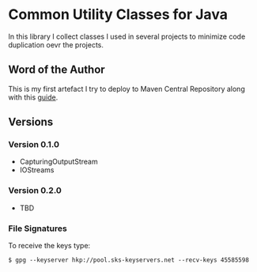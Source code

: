 # Common Utility Classes for Java

In this library I collect classes I used in several projects
to minimize code duplication oevr the projects.

## Word of the Author

This is my first artefact I try to deploy to Maven Central Repository
along with this [guide][1].

## Versions

### Version 0.1.0

- CapturingOutputStream
- IOStreams

### Version 0.2.0

- TBD

### File Signatures

To receive the keys type:

    $ gpg --keyserver hkp://pool.sks-keyservers.net --recv-keys 45585598

[1]: http://maven.apache.org/guides/mini/guide-central-repository-upload.html